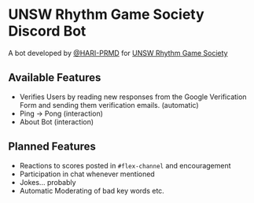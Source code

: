 # UNSW Rhythm Game Society Discord Bot

A bot developed by [@HARI-PRMD](https://github.com/HARI-PRMD) for [UNSW Rhythm Game Society](https://www.arc.unsw.edu.au/get-involved/opportunity?name=Rhythm%20Games%20Society)

## Available Features

- Verifies Users by reading new responses from the Google Verification Form and sending them verification emails. (automatic)
- Ping -> Pong (interaction)
- About Bot (interaction)

## Planned Features

- Reactions to scores posted in `#flex-channel` and encouragement
- Participation in chat whenever mentioned
- Jokes... probably
- Automatic Moderating of bad key words etc.

